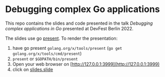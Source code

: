 # Debugging complex Go applications

This repo contains the slides and code presented in the talk _Debugging complex applications in Go_ presented at DevFest Berlin 2022.

The slides use go [present](https://godoc.org/golang.org/x/tools/present). To render the presentation:
1. have go present `golang.org/x/tools/present` (`go get golang.org/x/tools/cmd/present`)
3. `present` or `$GOPATH/bin/present`
4. Open your web browser on [http://127.0.0.1:3999](http://127.0.0.1:3999)
5. click on [slides.slide](http://127.0.0.1:3999/slides.slide)
